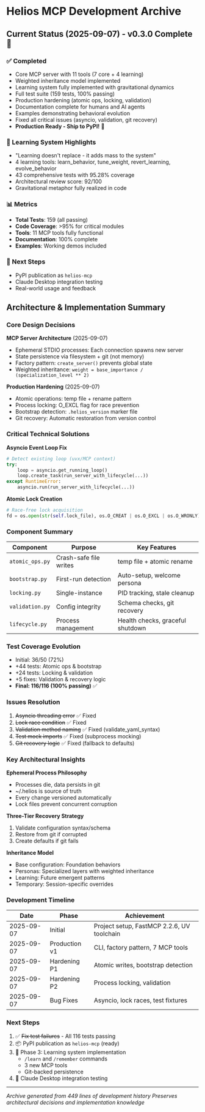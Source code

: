 # Helios MCP Development Archive

## Current Status (2025-09-07) - v0.3.0 Complete 🎉

### ✅ Completed
- Core MCP server with 11 tools (7 core + 4 learning)
- Weighted inheritance model implemented
- Learning system fully implemented with gravitational dynamics
- Full test suite (159 tests, 100% passing)
- Production hardening (atomic ops, locking, validation)
- Documentation complete for humans and AI agents
- Examples demonstrating behavioral evolution
- Fixed all critical issues (asyncio, validation, git recovery)
- **Production Ready - Ship to PyPI!** 🚀

### 🌟 Learning System Highlights
- "Learning doesn't replace - it adds mass to the system"
- 4 learning tools: learn_behavior, tune_weight, revert_learning, evolve_behavior
- 43 comprehensive tests with 95.28% coverage
- Architectural review score: 92/100
- Gravitational metaphor fully realized in code

### 📊 Metrics
- **Total Tests**: 159 (all passing)
- **Code Coverage**: >95% for critical modules
- **Tools**: 11 MCP tools fully functional
- **Documentation**: 100% complete
- **Examples**: Working demos included

### 🚀 Next Steps
- PyPI publication as `helios-mcp`
- Claude Desktop integration testing
- Real-world usage and feedback

## Architecture & Implementation Summary

### Core Design Decisions

**MCP Server Architecture** (2025-09-07)
- Ephemeral STDIO processes: Each connection spawns new server
- State persistence via filesystem + git (not memory)
- Factory pattern: `create_server()` prevents global state
- Weighted inheritance: `weight = base_importance / (specialization_level ** 2)`

**Production Hardening** (2025-09-07)
- Atomic operations: temp file + rename pattern
- Process locking: O_EXCL flag for race prevention
- Bootstrap detection: `.helios_version` marker file
- Git recovery: Automatic restoration from version control

### Critical Technical Solutions

**Asyncio Event Loop Fix**
```python
# Detect existing loop (uvx/MCP context)
try:
    loop = asyncio.get_running_loop()
    loop.create_task(run_server_with_lifecycle(...))
except RuntimeError:
    asyncio.run(run_server_with_lifecycle(...))
```

**Atomic Lock Creation**
```python
# Race-free lock acquisition
fd = os.open(str(self.lock_file), os.O_CREAT | os.O_EXCL | os.O_WRONLY)
```

### Component Summary

| Component | Purpose | Key Features |
|-----------|---------|--------------|
| `atomic_ops.py` | Crash-safe file writes | temp file + atomic rename |
| `bootstrap.py` | First-run detection | Auto-setup, welcome persona |
| `locking.py` | Single-instance | PID tracking, stale cleanup |
| `validation.py` | Config integrity | Schema checks, git recovery |
| `lifecycle.py` | Process management | Health checks, graceful shutdown |

### Test Coverage Evolution
- Initial: 36/50 (72%)
- +44 tests: Atomic ops & bootstrap
- +24 tests: Locking & validation
- +5 fixes: Validation & recovery logic
- **Final: 116/116 (100% passing)** ✅

### Issues Resolution
1. ~~Asyncio threading error~~ ✅ Fixed
2. ~~Lock race condition~~ ✅ Fixed
3. ~~Validation method naming~~ ✅ Fixed (validate_yaml_syntax)
4. ~~Test mock imports~~ ✅ Fixed (subprocess mocking)
5. ~~Git recovery logic~~ ✅ Fixed (fallback to defaults)

### Key Architectural Insights

**Ephemeral Process Philosophy**
- Processes die, data persists in git
- ~/.helios is source of truth
- Every change versioned automatically
- Lock files prevent concurrent corruption

**Three-Tier Recovery Strategy**
1. Validate configuration syntax/schema
2. Restore from git if corrupted
3. Create defaults if git fails

**Inheritance Model**
- Base configuration: Foundation behaviors
- Personas: Specialized layers with weighted inheritance
- Learning: Future emergent patterns
- Temporary: Session-specific overrides

### Development Timeline

| Date | Phase | Achievement |
|------|-------|-------------|
| 2025-09-07 | Initial | Project setup, FastMCP 2.2.6, UV toolchain |
| 2025-09-07 | Production v1 | CLI, factory pattern, 7 MCP tools |
| 2025-09-07 | Hardening P1 | Atomic writes, bootstrap detection |
| 2025-09-07 | Hardening P2 | Process locking, validation |
| 2025-09-07 | Bug Fixes | Asyncio, lock races, test fixtures |

### Next Steps
1. ✅ ~~Fix test failures~~ - All 116 tests passing
2. 📦 PyPI publication as `helios-mcp` (ready)
3. 🚧 Phase 3: Learning system implementation
   - `/learn` and `/remember` commands
   - 3 new MCP tools
   - Git-backed persistence
4. 🔬 Claude Desktop integration testing

---
*Archive generated from 449 lines of development history*
*Preserves architectural decisions and implementation knowledge*